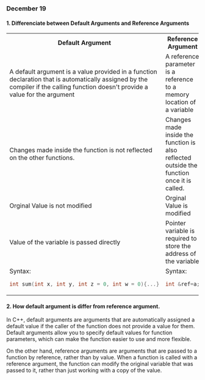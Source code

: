 ### December 19


#### 1. Differenciate between Default Arguments and Reference Arguments

<table width="100%">
<tr>
<th width="50%">Default Argument</th><th width="50%">Reference Argument</th></tr>
<tr>
<td width="50%"> A default argument is a value provided in a function declaration that is automatically assigned by the compiler if the calling function doesn't provide a value for the argument </td>
<td width="50%"> A reference parameter is a reference to a memory location of a variable </td>
</tr>
<tr>
<td width="50%"> Changes made inside the function is not reflected on the other functions.</td>
<td width="50%">Changes made inside the function is also reflected outside the function once it is called.</td>
</tr>
<tr>
<td width="50%">Orginal Value is not modified</td>
<td width="50%">Orginal Value is modified</td>
</tr>
<tr>
<td width="50%">Value of the variable is passed directly</td>
<td width="50%">Pointer variable is required to store the address of the variable</td>
</tr>
<tr>
<td width="50%">
Syntax:

```cpp
int sum(int x, int y, int z = 0, int w = 0){...}
```
</td>
<td width="50%">
Syntax:

```cpp
int &ref=a;
```
</td>
</tr>
</table>

#### 2. How default argument is differ from reference argument.


In C++, default arguments are arguments that are automatically assigned a default value if the caller of the function does not provide a value for them. Default arguments allow you to specify default values for function parameters, which can make the function easier to use and more flexible.

On the other hand, reference arguments are arguments that are passed to a function by reference, rather than by value. When a function is called with a reference argument, the function can modify the original variable that was passed to it, rather than just working with a copy of the value.

